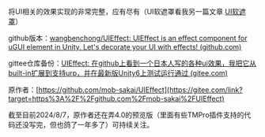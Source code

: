 将UI相关的效果实现的非常完整，应有尽有（UI软遮罩看我另一篇文章 [UI软遮罩](./UI软遮罩.md)）

github版本：[wangbenchong/UIEffect: UIEffect is an effect component for uGUI element in Unity. Let's decorate your UI with effects! (github.com)](https://github.com/wangbenchong/UIEffect)

gittee仓库备份：[UIEffect: 在github上看到一个日本人写的各种ui效果，我把它从built-in扩展到支持urp，并在最新版Unity6上测试运行通过 (gitee.com)](https://gitee.com/wangbenchong/uieffect)

原作者：[https://github.com/mob-sakai/UIEffect](https://gitee.com/link?target=https%3A%2F%2Fgithub.com%2Fmob-sakai%2FUIEffect)

截至目前2024/8/7，原作者还在弄4.0的预览版（里面有些TMPro插件支持的代码还没写完，但也鸽了一年多了）可持续关注。

